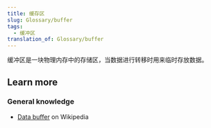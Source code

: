 ```yaml
---
title: 缓存区
slug: Glossary/buffer
tags:
  - 缓冲区
translation_of: Glossary/buffer
---
```

缓冲区是一块物理内存中的存储区，当数据进行转移时用来临时存放数据。

## Learn more

### General knowledge

- [Data buffer](https://en.wikipedia.org/wiki/Data_buffer) on Wikipedia
